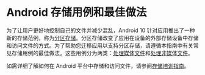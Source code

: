 # Android 存储用例和最佳做法

为了让用户更好地控制自己的文件并减少混乱，Android 10 针对应用推出了一种新的存储范例，称为[分区存储](https://developer.android.com/training/data-storage#scoped-storage)。分区存储改变了应用在设备的外部存储设备中存储和访问文件的方式。为了帮助您迁移应用以支持分区存储，请遵循本指南中有关常见存储用例的最佳做法。这些用例分为两类：[处理媒体文件](https://developer.android.com/training/data-storage/use-cases#handle-media-files)和[处理非媒体文件](https://developer.android.com/training/data-storage/use-cases#handle-non-media-files)。

如需详细了解如何在 Android 平台中存储和访问文件，请参阅[存储培训指南](https://developer.android.com/training/data-storage)。


